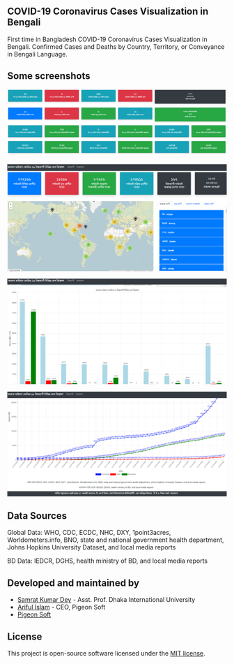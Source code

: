 ## COVID-19 Coronavirus Cases Visualization in Bengali

First time in Bangladesh COVID-19 Coronavirus Cases Visualization in Bengali. Confirmed Cases and Deaths by Country, Territory, or Conveyance in Bengali Language.

## Some screenshots
![Coronavirus Cases](/public/screenshots/Screenshot_64.png)

![Coronavirus Cases](/public/screenshots/Screenshot_61.png)

![Coronavirus Cases](/public/screenshots/Screenshot_62.png)

![Coronavirus Cases](/public/screenshots/Screenshot_63.png)


## Data Sources
Global Data: WHO, CDC, ECDC, NHC, DXY, 1point3acres, Worldometers.info, BNO, state and national government health department, Johns Hopkins University Dataset, and local media reports

BD Data: IEDCR, DGHS, health ministry of BD, and local media reports

## Developed and maintained by
- [Samrat Kumar Dey](https://samratdey.me/) - Asst. Prof. Dhaka International University
- [Ariful Islam](https://www.ariful.net/) - CEO, Pigeon Soft
- [Pigeon Soft](https://www.pigeon-soft.com/)

## License

This project is open-source software licensed under the [MIT license](https://opensource.org/licenses/MIT).
